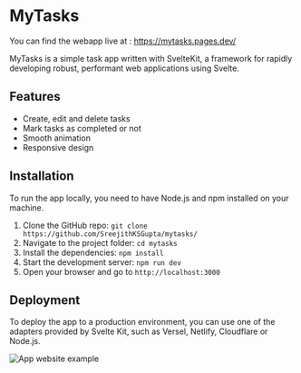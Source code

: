# MyTasks
You can find the webapp live at : https://mytasks.pages.dev/

MyTasks is a simple task app written with SvelteKit, a framework for rapidly developing robust, performant web applications using Svelte.

## Features

- Create, edit and delete tasks
- Mark tasks as completed or not
- Smooth animation
- Responsive design

## Installation

To run the app locally, you need to have Node.js and npm installed on your machine.

1. Clone the GitHub repo: `git clone https://github.com/SreejithKSGupta/mytasks/`
2. Navigate to the project folder: `cd mytasks`
3. Install the dependencies: `npm install`
4. Start the development server: `npm run dev`
5. Open your browser and go to `http://localhost:3000`

## Deployment

To deploy the app to a production environment, you can use one of the adapters provided by Svelte Kit, such as Versel, Netlify, Cloudflare or Node.js.

![App website example](https://github.com/SreejithKSGupta/mytasks/assets/72187226/a333b39f-8383-4707-86de-6963b1a1165f)
